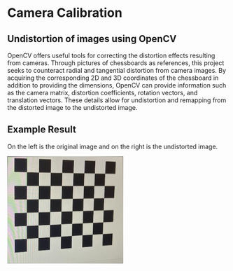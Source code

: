 # Camera Calibration

## Undistortion of images using OpenCV

OpenCV offers useful tools for correcting the distortion effects resulting from cameras. Through pictures of chessboards as references, this project seeks to counteract radial and tangential distortion from camera images. By acquiring the corresponding 2D and 3D coordinates of the chessboard in addition to providing the dimensions, OpenCV can provide information such as the camera matrix, distortion coefficients, rotation vectors, and translation vectors. These details allow for undistortion and remapping from the distorted image to the undistorted image.

## Example Result

On the left is the original image and on the right is the undistorted image.

![Undistorted Image](https://github.com/chen4578/Uncrewed-Aerial-Systems-UAS-/blob/2ddca25a5dc11915cf4c2729fe950cea08037c37/Camera%20Calibration/calibresult.png)
